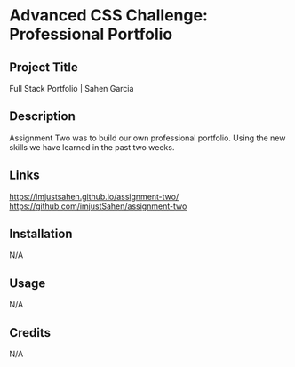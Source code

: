 # Advanced CSS Challenge: Professional Portfolio

## Project Title

Full Stack Portfolio | Sahen Garcia

## Description

Assignment Two was to build our own professional portfolio. Using the new skills we have learned in the past two weeks.

## Links

https://imjustsahen.github.io/assignment-two/
https://github.com/imjustSahen/assignment-two

## Installation

N/A

## Usage

N/A

## Credits

N/A